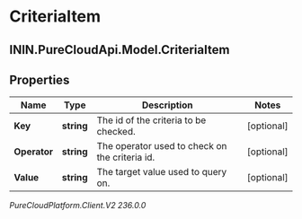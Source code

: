 # CriteriaItem

## ININ.PureCloudApi.Model.CriteriaItem

## Properties

|Name | Type | Description | Notes|
|------------ | ------------- | ------------- | -------------|
| **Key** | **string** | The id of the criteria to be checked. | [optional] |
| **Operator** | **string** | The operator used to check on the criteria id. | [optional] |
| **Value** | **string** | The target value used to query on. | [optional] |



_PureCloudPlatform.Client.V2 236.0.0_
